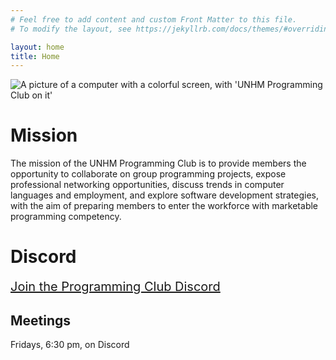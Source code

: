 ```yaml
---
# Feel free to add content and custom Front Matter to this file.
# To modify the layout, see https://jekyllrb.com/docs/themes/#overriding-theme-defaults

layout: home
title: Home
---
```


![A picture of a computer with a colorful screen, with 'UNHM Programming Club on it']({{site.baseurl}}/assets/images/logo-temporary.png "A picture of a computer with a colorful screen, with 'UNHM Programming Club on it'")

# Mission

The mission of the UNHM Programming Club is to provide members the opportunity to collaborate on group programming projects, expose professional networking opportunities, discuss trends in computer languages and employment, and explore software development strategies, with the aim of preparing members to enter the workforce with marketable programming competency.

# Discord

<span style="font-size:20px;">[Join the Programming Club Discord](https://discord.gg/k7EQKqUQXH)</span>

## Meetings

Fridays, 6:30 pm, on Discord